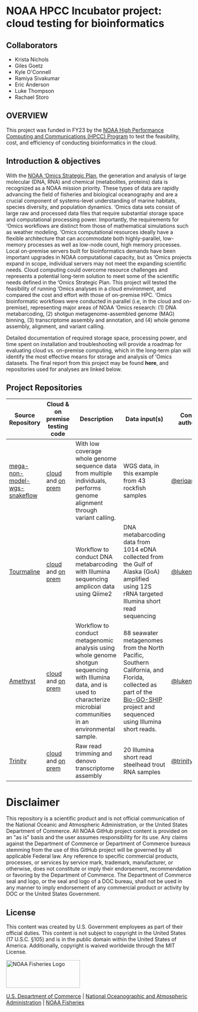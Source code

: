 # NOAA HPCC Incubator project: cloud testing for bioinformatics

## Collaborators

* Krista Nichols
* Giles Goetz
* Kyle O'Connell
* Ramiya Sivakumar
* Eric Anderson
* Luke Thompson
* Rachael Storo

## OVERVIEW
This project was funded in FY23 by the [NOAA High Performance Computing and Communications (HPCC) Program](https://www.noaa.gov/information-technology/hpcc) to test the feasibility, cost, and efficiency of conducting bioinformatics in the cloud. 

## Introduction & objectives
With the [NOAA ‘Omics Strategic Plan](https://sciencecouncil.noaa.gov/wp-content/uploads/2022/08/Omics-Strategic-Plan_Final-Signed.pdf), the generation and analysis of large molecular (DNA, RNA) and chemical (metabolites, proteins) data is recognized as a NOAA mission priority. These types of data are rapidly advancing the field of fisheries and biological oceanography and are a crucial component of systems-level understanding of marine habitats, species diversity, and population dynamics. ‘Omics data sets consist of large raw and processed data files that require substantial storage space and computational processing power. Importantly, the requirements for ‘Omics workflows are distinct from those of mathematical simulations such as weather modeling. ‘Omics computational resources ideally have a flexible architecture that can accommodate both highly-parallel, low-memory processes as well as low-node count, high memory processes. Local on-premise servers built for bioinformatics demands have been important upgrades in NOAA computational capacity, but as ‘Omics projects expand in scope, individual servers may not meet the expanding scientific needs. Cloud computing could overcome resource challenges and represents a potential long-term solution to meet some of the scientific needs defined in the ‘Omics Strategic Plan. 
This project will tested the feasibility of running ‘Omics analyses in a cloud environment, and compared the cost and effort with those of on-premise HPC. ‘Omics bioinformatic workflows were conducted in parallel (i.e, in the cloud and on-premise), representing major areas of NOAA ‘Omics research: (1) DNA metabarcoding, (2) shotgun metagenome-assembled genome (MAG) binning, (3) transcriptome assembly and annotation, and (4) whole genome assembly, alignment, and variant calling. 

Detailed documentation of required storage space, processing power, and time spent on installation and troubleshooting will provide a roadmap for evaluating cloud vs. on-premise computing, which in the long-term plan will identify the most effective means for storage and analysis of ‘Omics datasets. The final report from this project may be found **here**, and repositories used for analyses are linked below.

## Project Repositories

| Source Repository     | Cloud & on premise testing code   |  Description          | Data input(s) | Contact author(s)  | 
|---------|---------|---------|---------|---------|
| [mega-non-model-wgs-snakeflow](https://github.com/eriqande/mega-non-model-wgs-snakeflow) | [cloud](/GoogleCloud/mega-non-model-wgs-snakeflow) and [on prem](/Sedna/mega-non-wgs-snakeflow) | With low coverage whole genome sequence data from multiple individuals, performs genome alignment through variant calling. | WGS data, in this example from 43 rockfish samples | [@eriqande](https://github.com/eriqande) |
| [Tourmaline](https://github.com/aomlomics/tourmaline)| [cloud](/GoogleCloud/tourmaline) and [on prem](/Sedna/tourmaline) | Workflow to conduct DNA metabarcoding with Illumina sequencing amplicon data using Qiime2 | DNA metabarcoding data from 1014 eDNA collected from the Gulf of Alaska (GoA) amplified using 12S rRNA targeted Illumina short read sequencing | [@lukenoaa](https://github.com/lukenoaa) |
| [Amethyst](https://github.com/aomlomics/amethyst)| [cloud](/GoogleCloud/amethyst) and [on prem](/Sedna/amethyst) | Workflow to conduct metagenomic analysis using whole genome shotgun sequencing with Illumina data, and is used to characterize microbial communities in an environmental sample. | 88 seawater metagenomes from the North Pacific, Southern California, and Florida, collected as part of the [Bio-GO-SHIP](https://biogoship.org/) project and sequenced using Illumina short reads. | [@lukenoaa](https://github.com/lukenoaa) |
| [Trinity](https://github.com/trinityrnaseq/trinityrnaseq)| [cloud](/GoogleCloud/trinity) and [on prem](/Sedna/trinity) | Raw read trimming and denovo transcriptome assembly | 20 Illumina short read steelhead trout RNA samples| [@trinityrnaseq](https://github.com/trinityrnaseq)|


# Disclaimer

This repository is a scientific product and is not official communication of the National Oceanic and Atmospheric Administration, or the United States Department of Commerce. All NOAA GitHub project content is provided on an "as is" basis and the user assumes responsibility for its use. Any claims against the Department of Commerce or Department of Commerce bureaus stemming from the use of this GitHub project will be governed by all applicable Federal law. Any reference to specific commercial products, processes, or services by service mark, trademark, manufacturer, or otherwise, does not constitute or imply their endorsement, recommendation or favoring by the Department of Commerce. The Department of Commerce seal and logo, or the seal and logo of a DOC bureau, shall not be used in any manner to imply endorsement of any commercial product or activity by DOC or the United States Government.

## License
This content was created by U.S. Government employees as part of their official duties. This content is not subject to copyright in the United States (17 U.S.C. §105) and is in the public domain within the United States of America. Additionally, copyright is waived worldwide through the MIT License.

<img src="https://raw.githubusercontent.com/nmfs-fish-tools/nmfspalette/main/man/figures/noaa-fisheries-rgb-2line-horizontal-small.png" width="200" style="height: 75px !important;"   alt="NOAA Fisheries Logo">


 [U.S. Department of Commerce](https://www.commerce.gov/) | [National Oceanographic and Atmospheric Administration](https://www.noaa.gov) | [NOAA Fisheries](https://www.fisheries.noaa.gov/)



